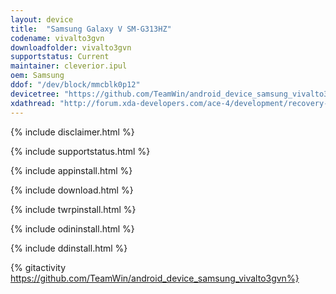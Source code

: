 ```yaml
---
layout: device
title:  "Samsung Galaxy V SM-G313HZ"
codename: vivalto3gvn
downloadfolder: vivalto3gvn
supportstatus: Current
maintainer: cleverior.ipul
oem: Samsung
ddof: "/dev/block/mmcblk0p12"
devicetree: "https://github.com/TeamWin/android_device_samsung_vivalto3gvn"
xdathread: "http://forum.xda-developers.com/ace-4/development/recovery-twrp-3-0-0-0-samsung-galaxy-t3311593"
---
```


{% include disclaimer.html %}

{% include supportstatus.html %}

{% include appinstall.html %}

{% include download.html %}

{% include twrpinstall.html %}

{% include odininstall.html %}

{% include ddinstall.html %}

{% gitactivity  https://github.com/TeamWin/android_device_samsung_vivalto3gvn%}
